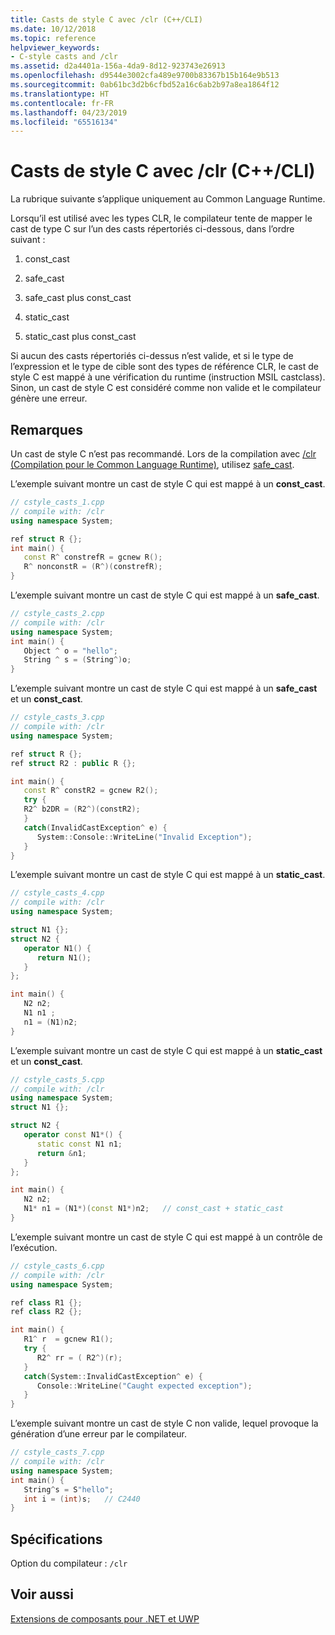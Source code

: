 ```yaml
---
title: Casts de style C avec /clr (C++/CLI)
ms.date: 10/12/2018
ms.topic: reference
helpviewer_keywords:
- C-style casts and /clr
ms.assetid: d2a4401a-156a-4da9-8d12-923743e26913
ms.openlocfilehash: d9544e3002cfa489e9700b83367b15b164e9b513
ms.sourcegitcommit: 0ab61bc3d2b6cfbd52a16c6ab2b97a8ea1864f12
ms.translationtype: HT
ms.contentlocale: fr-FR
ms.lasthandoff: 04/23/2019
ms.locfileid: "65516134"
---
```

# <a name="c-style-casts-with-clr-ccli"></a>Casts de style C avec /clr (C++/CLI)

La rubrique suivante s’applique uniquement au Common Language Runtime.

Lorsqu’il est utilisé avec les types CLR, le compilateur tente de mapper le cast de type C sur l’un des casts répertoriés ci-dessous, dans l’ordre suivant :

1. const_cast

2. safe_cast

3. safe_cast plus const_cast

4. static_cast

5. static_cast plus const_cast

Si aucun des casts répertoriés ci-dessus n’est valide, et si le type de l’expression et le type de cible sont des types de référence CLR, le cast de style C est mappé à une vérification du runtime (instruction MSIL castclass). Sinon, un cast de style C est considéré comme non valide et le compilateur génère une erreur.

## <a name="remarks"></a>Remarques

Un cast de style C n’est pas recommandé. Lors de la compilation avec [/clr (Compilation pour le Common Language Runtime)](../build/reference/clr-common-language-runtime-compilation.md), utilisez [safe_cast](safe-cast-cpp-component-extensions.md).

L’exemple suivant montre un cast de style C qui est mappé à un **const_cast**.

```cpp
// cstyle_casts_1.cpp
// compile with: /clr
using namespace System;

ref struct R {};
int main() {
   const R^ constrefR = gcnew R();
   R^ nonconstR = (R^)(constrefR);
}
```

L’exemple suivant montre un cast de style C qui est mappé à un **safe_cast**.

```cpp
// cstyle_casts_2.cpp
// compile with: /clr
using namespace System;
int main() {
   Object ^ o = "hello";
   String ^ s = (String^)o;
}
```

L’exemple suivant montre un cast de style C qui est mappé à un **safe_cast** et un **const_cast**.

```cpp
// cstyle_casts_3.cpp
// compile with: /clr
using namespace System;

ref struct R {};
ref struct R2 : public R {};

int main() {
   const R^ constR2 = gcnew R2();
   try {
   R2^ b2DR = (R2^)(constR2);
   }
   catch(InvalidCastException^ e) {
      System::Console::WriteLine("Invalid Exception");
   }
}
```

L’exemple suivant montre un cast de style C qui est mappé à un **static_cast**.

```cpp
// cstyle_casts_4.cpp
// compile with: /clr
using namespace System;

struct N1 {};
struct N2 {
   operator N1() {
      return N1();
   }
};

int main() {
   N2 n2;
   N1 n1 ;
   n1 = (N1)n2;
}
```

L’exemple suivant montre un cast de style C qui est mappé à un **static_cast** et un **const_cast**.

```cpp
// cstyle_casts_5.cpp
// compile with: /clr
using namespace System;
struct N1 {};

struct N2 {
   operator const N1*() {
      static const N1 n1;
      return &n1;
   }
};

int main() {
   N2 n2;
   N1* n1 = (N1*)(const N1*)n2;   // const_cast + static_cast
}
```

L’exemple suivant montre un cast de style C qui est mappé à un contrôle de l’exécution.

```cpp
// cstyle_casts_6.cpp
// compile with: /clr
using namespace System;

ref class R1 {};
ref class R2 {};

int main() {
   R1^ r  = gcnew R1();
   try {
      R2^ rr = ( R2^)(r);
   }
   catch(System::InvalidCastException^ e) {
      Console::WriteLine("Caught expected exception");
   }
}
```

L’exemple suivant montre un cast de style C non valide, lequel provoque la génération d’une erreur par le compilateur.

```cpp
// cstyle_casts_7.cpp
// compile with: /clr
using namespace System;
int main() {
   String^s = S"hello";
   int i = (int)s;   // C2440
}
```

## <a name="requirements"></a>Spécifications

Option du compilateur : `/clr`

## <a name="see-also"></a>Voir aussi

[Extensions de composants pour .NET et UWP](component-extensions-for-runtime-platforms.md)